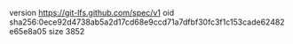 version https://git-lfs.github.com/spec/v1
oid sha256:0ece92d4738ab5a2d17cd68e9ccd71a7dfbf30fc3f1c153cade62482e65e8a05
size 3852
